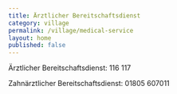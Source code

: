 ```yaml
---
title: Ärztlicher Bereitschaftsdienst
category: village
permalink: /village/medical-service
layout: home
published: false
---
```


Ärztlicher Bereitschaftsdienst: 116 117

Zahnärztlicher Bereitschaftsdienst: 01805 607011 